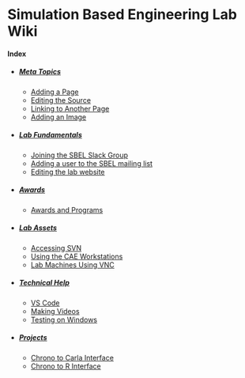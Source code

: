 # Simulation Based Engineering Lab Wiki

#### Index
- ##### [Meta Topics](/lab-wiki/meta/index.html)
	- [Adding a Page](/lab-wiki/meta/adding-a-page.html)
	- [Editing the Source](/lab-wiki/meta/editing-the-source.html)
	- [Linking to Another Page](/lab-wiki/meta/linking-to-another-page.html)
	- [Adding an Image](/lab-wiki/meta/adding-an-image.html)

- ##### [Lab Fundamentals](/lab-wiki/fundamentals/index.html)
	- [Joining the SBEL Slack Group](/lab-wiki/fundamentals/joining-the-sbel-slack-group.html)
	- [Adding a user to the SBEL mailing list](/lab-wiki/fundamentals/adding-a-user-to-the-sbel-mailing-list.html)
    - [Editing the lab website](/lab-wiki/fundamentals/lab-website)

- ##### [Awards](/lab-wiki/awards/index.html)
    - [Awards and Programs](/lab-wiki/awards/awards-and-programs.html)

- ##### [Lab Assets](/lab-wiki/lab-assets/index.html)
    - [Accessing SVN](/lab-wiki/lab-assets/accessing-svn.html)
	- [Using the CAE Workstations](/lab-wiki/lab-assets/using-the-cae-workstations.html)
	- [Lab Machines Using VNC](/lab-wiki/lab-assets/lab-machines-using-vnc.html)

- ##### [Technical Help](/lab-wiki/technical/index.html)
	- [VS Code](/lab-wiki/technical/vscode.html)
	- [Making Videos](/lab-wiki/technical/making-videos.html)
    - [Testing on Windows](/lab-wiki/technical/testing-on-windows)

- ##### [Projects](/lab-wiki/projects/index.html)
    - [Chrono to Carla Interface](/lab-wiki/projects/Chrono-Carla-Interface)
    - [Chrono to R Interface](/lab-wiki/projects/Chrono-R-Interface)